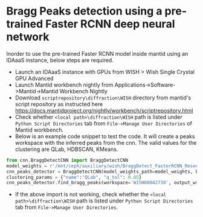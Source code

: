 Bragg Peaks detection using a pre-trained Faster RCNN deep neural network 
================

Inorder to use the pre-trained Faster RCNN model inside mantid using an IDAaaS instance, below steps are required.

* Launch an IDAaaS instance with GPUs from WISH > Wish Single Crystal GPU Advanced
* Launch Mantid workbench nightly from Applications->Software->Mantid->Mantid Workbench Nightly 
* Download `scriptrepository\diffraction\WISH` directory from mantid's script repository as instructed here https://docs.mantidproject.org/nightly/workbench/scriptrepository.html
* Check whether `<local path>\diffraction\WISH` path is listed under `Python Script Directories` tab from `File->Manage User Directories` of Mantid workbench.
* Below is an example code snippet to test the code. It will create a peaks workspace with the inferred peaks from the cnn. The valid values for the clustering are QLab, HDBSCAN, KMeans.
```python
from cnn.BraggDetectCNN import BraggDetectCNN
model_weights = r'/mnt/ceph/auxiliary/wish/BraggDetect_FasterRCNN_Resnet50_Weights_v1.pt'
cnn_peaks_detector = BraggDetectCNN(model_weights_path=model_weights, batch_size=64)
clustering_params = {"name":"QLab", "q_tol": 0.05}
cnn_peaks_detector.find_bragg_peaks(workspace='WISH00042730', output_ws_name="CNN_Peaks", conf_threshold=0.0, **clustering_params)
```
* If the above import is not working, check whether the `<local path>\diffraction\WISH` path is listed under `Python Script Directories` tab from `File->Manage User Directories`.
